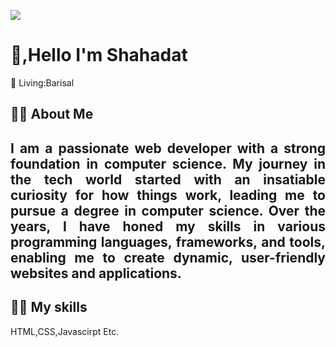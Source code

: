 <image src="portfolio.jpg"><image>
<h1>👋,Hello I'm Shahadat </h1>
<p>🏡 Living:Barisal</p>
<h2>👨‍🏫 About Me<h2>

 <p align="justify">I am a passionate web developer with a strong foundation in computer science. My journey in the tech world started with an insatiable curiosity for how things work, leading me to pursue a degree in computer science. Over the years, I have honed my skills in various programming languages, frameworks, and tools, enabling me to create dynamic, user-friendly websites and applications.</p>

<h2>🧑‍💻 My skills</h2>
HTML,CSS,Javascirpt Etc.